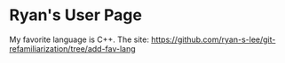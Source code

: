 # Ryan's User Page
My favorite language is C++.
The site: https://github.com/ryan-s-lee/git-refamiliarization/tree/add-fav-lang